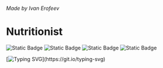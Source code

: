 ###### Made by _Ivan Erofeev_
# Nutritionist
![Static Badge](https://img.shields.io/badge/GitHub-%23181717?logo=github&link=https%3A%2F%2Fgithub.com%2Fvanish007)
![Static Badge](https://img.shields.io/badge/%D0%92%D0%9A%D0%BE%D0%BD%D1%82%D0%B0%D0%BA%D1%82%D0%B5-%230077FF?logo=vk&link=vk.com%2Fivanerofeev01)
![Static Badge](https://img.shields.io/badge/Telegram-%2326A5E4?logo=telegram&link=t.me%2Fivanerofeev01)
![Static Badge](https://img.shields.io/badge/Gmail-white?logo=gmail)

[![Typing SVG](https://readme-typing-svg.herokuapp.com?font=Fira+Code&size=15&pause=2000&color=FF0000&repeat=false&random=false&width=486&height=25&lines=The+app+is+currently+in+a+process+of+creating.)](https://git.io/typing-svg)
